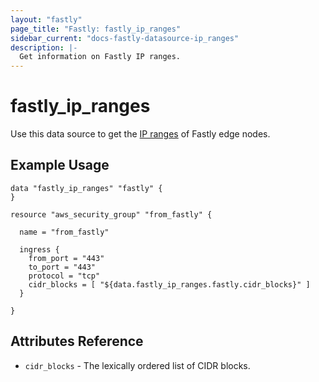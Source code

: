 ```yaml
---
layout: "fastly"
page_title: "Fastly: fastly_ip_ranges"
sidebar_current: "docs-fastly-datasource-ip_ranges"
description: |-
  Get information on Fastly IP ranges.
---
```


# fastly\_ip_ranges

Use this data source to get the [IP ranges][1] of Fastly edge nodes.

## Example Usage

```
data "fastly_ip_ranges" "fastly" {
}

resource "aws_security_group" "from_fastly" {

  name = "from_fastly"

  ingress {
    from_port = "443"
    to_port = "443"
    protocol = "tcp"
    cidr_blocks = [ "${data.fastly_ip_ranges.fastly.cidr_blocks}" ]
  }

}
```

## Attributes Reference

* `cidr_blocks` - The lexically ordered list of CIDR blocks.

[1]: https://docs.fastly.com/guides/securing-communications/accessing-fastlys-ip-ranges
